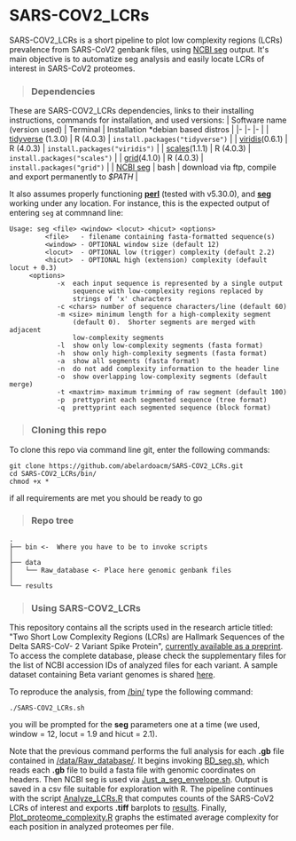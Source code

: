 # SARS-COV2_LCRs
SARS-COV2_LCRs is a short pipeline to plot low complexity regions (LCRs) prevalence from SARS-CoV2 genbank files, using [NCBI seg](https://www.google.com/url?sa=t&rct=j&q=&esrc=s&source=web&cd=&ved=2ahUKEwjXhqnZxPLwAhXIm-AKHXmoAp4QFjAAegQIBBAD&url=ftp%3A%2F%2Fftp.ncbi.nlm.nih.gov%2Fpub%2Fseg%2Fseg%2F&usg=AOvVaw2s1FT-lfX5HmgPegjJk2tB) output. It's main objective is to automatize seg analysis and easily locate LCRs of interest in SARS-CoV2 proteomes.

>### Dependencies
These are SARS-COV2_LCRs dependencies, links to their installing instructions, commands for installation, and used versions:
 | Software name (version used) 	| Terminal 	| Installation *debian based distros 	|
|-	|-	|-	|
| [tidyverse](https://www.tidyverse.org/) (1.3.0) 	| R (4.0.3) 	| `install.packages("tidyverse")` 	|
| [viridis](https://cran.r-project.org/web/packages/viridis/viridis.pdf)(0.6.1) | R (4.0.3)	| `install.packages("viridis")` |
| [scales](https://cran.r-project.org/web/packages/scales/index.html)(1.1.1) | R (4.0.3)	| `install.packages("scales")` |
| [grid](https://cran.r-project.org/web/packages/grid/index.html)(4.1.0) | R (4.0.3)	| `install.packages("grid")` |
| [NCBI seg](https://www.biostars.org/p/424116/) | bash 	| download via ftp, compile and export permanently to *$PATH* |


It also assumes properly functioning [**perl**](https://www.perl.org/) (tested with v5.30.0), and [**seg**](https://www.google.com/url?sa=t&rct=j&q=&esrc=s&source=web&cd=&ved=2ahUKEwjXhqnZxPLwAhXIm-AKHXmoAp4QFjAAegQIBBAD&url=ftp%3A%2F%2Fftp.ncbi.nlm.nih.gov%2Fpub%2Fseg%2Fseg%2F&usg=AOvVaw2s1FT-lfX5HmgPegjJk2tB) working under any location. For instance, this is the expected output of entering `seg` at commnand line:

```
Usage: seg <file> <window> <locut> <hicut> <options>
         <file>   - filename containing fasta-formatted sequence(s) 
         <window> - OPTIONAL window size (default 12) 
         <locut>  - OPTIONAL low (trigger) complexity (default 2.2) 
         <hicut>  - OPTIONAL high (extension) complexity (default locut + 0.3) 
	 <options> 
            -x  each input sequence is represented by a single output 
                sequence with low-complexity regions replaced by 
                strings of 'x' characters 
            -c <chars> number of sequence characters/line (default 60)
            -m <size> minimum length for a high-complexity segment 
                (default 0).  Shorter segments are merged with adjacent 
                low-complexity segments 
            -l  show only low-complexity segments (fasta format) 
            -h  show only high-complexity segments (fasta format) 
            -a  show all segments (fasta format) 
            -n  do not add complexity information to the header line 
            -o  show overlapping low-complexity segments (default merge) 
            -t <maxtrim> maximum trimming of raw segment (default 100) 
            -p  prettyprint each segmented sequence (tree format) 
            -q  prettyprint each segmented sequence (block format)
```
>### Cloning this repo
To clone this repo via command line git, enter the following commands:
```
git clone https://github.com/abelardoacm/SARS-COV2_LCRs.git
cd SARS-COV2_LCRs/bin/
chmod +x *
```
if all requirements are met you should be ready to go

>### Repo tree

``` 
.
├── bin <-  Where you have to be to invoke scripts
│
├── data
│   └── Raw_database <- Place here genomic genbank files 
│
└── results
```
>### Using SARS-COV2_LCRs

This repository contains all the scripts used in the research article titled: "Two Short Low Complexity Regions (LCRs) are Hallmark Sequences of the Delta SARS-CoV- 2 Variant Spike Protein", [currently available as a preprint](https://t.co/oYl7vinB49?amp=1). To access the complete database, please check the supplementary files for the list of NCBI accession IDs of analyzed files for each variant. A sample dataset containing Beta variant genomes is shared [here](/data/Raw_database/).

To reproduce the analysis, from [/bin/](/bin/) type the following command:
```
./SARS-COV2_LCRs.sh
```
you will be prompted for the **seg** parameters one at a time (we used, window = 12, locut = 1.9 and hicut = 2.1).

Note that the previous command performs the full analysis for each **.gb** file contained in [/data/Raw_database/](/data/Raw_database/). It begins invoking [BD_seg.sh](bin/BD_seg.sh), which reads each **.gb** file to build a fasta file with genomic coordinates on headers. Then NCBI seg is used via [Just_a_seg_envelope.sh](bin/Just_a_seg_envelope.sh). Output is saved in a csv file suitable for exploration with R. The pipeline continues with the script [Analyze_LCRs.R](bin/Analyze_LCRs.R) that computes counts of the SARS-CoV2 LCRs of interest and exports **.tiff** barplots to [results](/results/). Finally, [Plot_proteome_complexity.R](bin/Plot_proteome_complexity.R) graphs the estimated average complexity for each position in analyzed proteomes per file.
